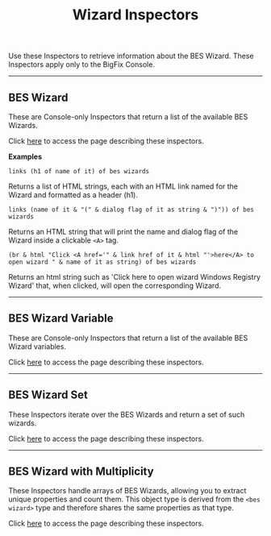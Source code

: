 ﻿---
title: Wizard Inspectors
---

Use these Inspectors to retrieve information about the BES Wizard. These Inspectors apply only to the BigFix Console.

---

## BES Wizard

These are Console-only Inspectors that return a list of the available BES Wizards.

Click [here](/relevance/reference/bes-wizard.html) to access the page describing these inspectors.

**Examples**

```relevance
links (h1 of name of it) of bes wizards
```

Returns a list of HTML strings, each with an HTML link named for the Wizard and formatted as a header (h1).

```relevance
links (name of it & "(" & dialog flag of it as string & ")")) of bes wizards 
```

Returns an HTML string that will print the name and dialog flag of the Wizard inside a clickable `<A>` tag.

```relevance
(br & html "Click <A href='" & link href of it & html "'>here</A> to open wizard " & name of it as string) of bes wizards
```

Returns an html string such as 'Click here to open wizard Windows Registry Wizard' that, when clicked, will open the corresponding Wizard.

---

## BES Wizard Variable

These are Console-only Inspectors that return a list of the available BES Wizard variables.

Click [here](/relevance/reference/bes-wizard-variable.html) to access the page describing these inspectors.

---

## BES Wizard Set

These Inspectors iterate over the BES Wizards and return a set of such wizards.

Click [here](/relevance/reference/bes-wizard-set.html) to access the page describing these inspectors.

---


## BES Wizard with Multiplicity

These Inspectors handle arrays of BES Wizards, allowing you to extract unique properties and count them.
This object type is derived from the `<bes wizard>` type and therefore shares the same properties as that type.

Click [here](/relevance/reference/bes-wizard-with-multiplicity.html) to access the page describing these inspectors.

